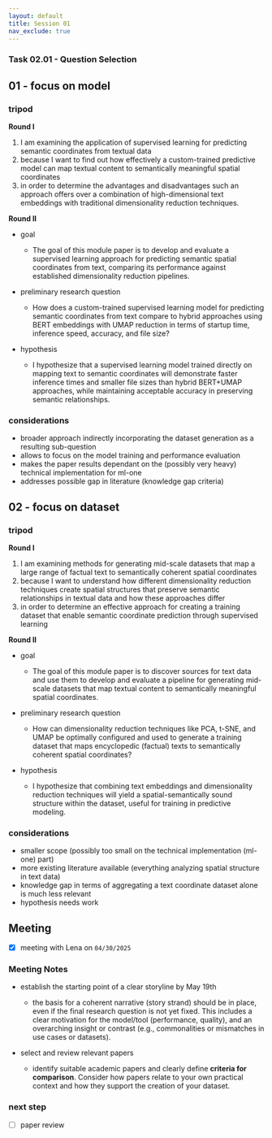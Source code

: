 ```yaml
---
layout: default
title: Session 01
nav_exclude: true
---
```


### Task 02.01 - Question Selection

## 01 - focus on model

### tripod

**Round I**

1. I am examining the application of supervised learning for predicting semantic coordinates from textual data
2. because I want to find out how effectively a custom-trained predictive model can map textual content to semantically meaningful spatial coordinates
3. in order to determine the advantages and disadvantages such an approach offers over a combination of high-dimensional text embeddings with traditional dimensionality reduction techniques.

**Round II**

- goal
  - The goal of this module paper is to develop and evaluate a supervised learning approach for predicting semantic spatial coordinates from text, comparing its performance against established dimensionality reduction pipelines.

- preliminary research question
  - How does a custom-trained supervised learning model for predicting semantic coordinates from text compare to hybrid approaches using BERT embeddings with UMAP reduction in terms of startup time, inference speed, accuracy, and file size?

- hypothesis
  - I hypothesize that a supervised learning model trained directly on mapping text to semantic coordinates will demonstrate faster inference times and smaller file sizes than hybrid BERT+UMAP approaches, while maintaining acceptable accuracy in preserving semantic relationships.

### considerations

- broader approach indirectly incorporating the dataset generation as a resulting sub-question
- allows to focus on the model training and performance evaluation
- makes the paper results dependant on the (possibly very heavy) technical implementation for ml-one
- addresses possible gap in literature (knowledge gap criteria)

## 02 - focus on dataset

### tripod

**Round I**

1. I am examining methods for generating mid-scale datasets that map a large range of factual text to semantically coherent spatial coordinates
2. because I want to understand how different dimensionality reduction techniques create spatial structures that preserve semantic relationships in textual data and how these approaches differ
3. in order to determine an effective approach for creating a training dataset that enable semantic coordinate prediction through supervised learning

**Round II**

- goal
  - The goal of this module paper is to discover sources for text data and use them to develop and evaluate a pipeline for generating mid-scale datasets that map textual content to semantically meaningful spatial coordinates.


- preliminary research question
  - How can dimensionality reduction techniques like PCA, t-SNE, and UMAP be optimally configured and used to generate a training dataset that maps encyclopedic (factual) texts to semantically coherent spatial coordinates?

- hypothesis
  - I hypothesize that combining text embeddings and dimensionality reduction techniques will yield a spatial-semantically sound structure within the dataset, useful for training in predictive modeling.

### considerations

- smaller scope (possibly too small on the technical implementation (ml-one) part)
- more existing literature available (everything analyzing spatial structure in text data)
- knowledge gap in terms of aggregating a text coordinate dataset alone is much less relevant
- hypothesis needs work

## Meeting

- [x] meeting with Lena on `04/30/2025`

### Meeting Notes

- establish the starting point of a clear storyline by May 19th
  - the basis for a coherent narrative (story strand) should be in place, even if the final research question is not yet fixed. This includes a clear motivation for the model/tool (performance, quality), and an overarching insight or contrast (e.g., commonalities or mismatches in use cases or datasets).

- select and review relevant papers
  - identify suitable academic papers and clearly define **criteria for comparison**. Consider how papers relate to your own practical context and how they support the creation of your dataset.

### next step

- [ ] paper review